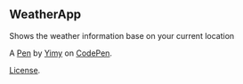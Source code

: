 WeatherApp
----------
Shows the  weather information base on your current location

A [Pen](http://codepen.io/Yimy/pen/VKrXqK) by [Yimy](http://codepen.io/Yimy) on [CodePen](http://codepen.io/).

[License](http://codepen.io/Yimy/pen/VKrXqK/license).